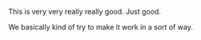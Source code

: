 
This is very very really really good. Just good.

We basically kind of try to make it work in a sort of way.
